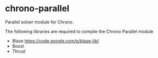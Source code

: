 chrono-parallel
===============

Parallel solver module for Chrono.

The following libraries are required to compile the Chrono Parallel module
* Blaze https://code.google.com/p/blaze-lib/
* Boost
* Thrust
